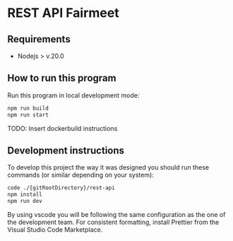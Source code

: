 # REST API Fairmeet

## Requirements

- Nodejs > v.20.0

## How to run this program

Run this program in local development mode:

```bash
npm run build
npm run start
```

TODO: Insert dockerbuild instructions

## Development instructions

To develop this project the way it was designed you should run these commands (or similar depending on your system):

```bash
code ./{gitRootDirectory}/rest-api
npm install
npm run dev
```

By using vscode you will be following the same configuration as the one of the development team.
For consistent formatting, install Prettier from the Visual Studio Code Marketplace.
